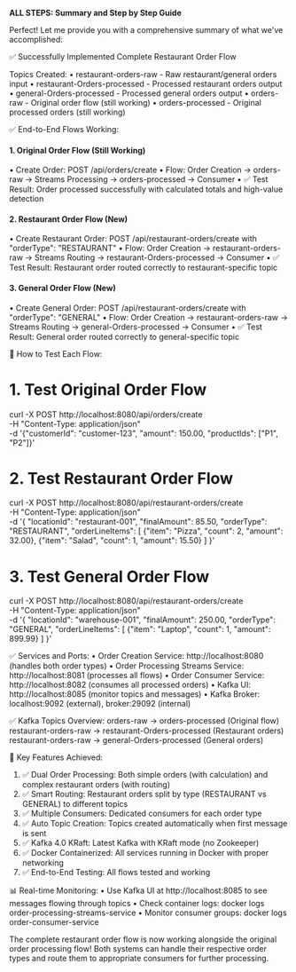 **ALL STEPS: Summary and Step by Step Guide**

Perfect! Let me provide you with a comprehensive summary of what we've accomplished:

✅ Successfully Implemented Complete Restaurant Order Flow

Topics Created:
•  restaurant-orders-raw - Raw restaurant/general orders input
•  restaurant-Orders-processed - Processed restaurant orders output
•  general-Orders-processed - Processed general orders output
•  orders-raw - Original order flow (still working)
•  orders-processed - Original processed orders (still working)

✅ End-to-End Flows Working:

#### 1. Original Order Flow (Still Working)
•  Create Order: POST /api/orders/create
•  Flow: Order Creation → orders-raw → Streams Processing → orders-processed → Consumer
•  ✅ Test Result: Order processed successfully with calculated totals and high-value detection

#### 2. Restaurant Order Flow (New)
•  Create Restaurant Order: POST /api/restaurant-orders/create with "orderType": "RESTAURANT"
•  Flow: Order Creation → restaurant-orders-raw → Streams Routing → restaurant-Orders-processed → Consumer
•  ✅ Test Result: Restaurant order routed correctly to restaurant-specific topic

#### 3. General Order Flow (New)
•  Create General Order: POST /api/restaurant-orders/create with "orderType": "GENERAL"
•  Flow: Order Creation → restaurant-orders-raw → Streams Routing → general-Orders-processed → Consumer
•  ✅ Test Result: General order routed correctly to general-specific topic

🚀 How to Test Each Flow:

# 1. Test Original Order Flow
curl -X POST http://localhost:8080/api/orders/create \
  -H "Content-Type: application/json" \
  -d '{"customerId": "customer-123", "amount": 150.00, "productIds": ["P1", "P2"]}'

# 2. Test Restaurant Order Flow
curl -X POST http://localhost:8080/api/restaurant-orders/create \
  -H "Content-Type: application/json" \
  -d '{
    "locationId": "restaurant-001",
    "finalAmount": 85.50,
    "orderType": "RESTAURANT",
    "orderLineItems": [
      {"item": "Pizza", "count": 2, "amount": 32.00},
      {"item": "Salad", "count": 1, "amount": 15.50}
    ]
  }'

# 3. Test General Order Flow
curl -X POST http://localhost:8080/api/restaurant-orders/create \
  -H "Content-Type: application/json" \
  -d '{
    "locationId": "warehouse-001",
    "finalAmount": 250.00,
    "orderType": "GENERAL",
    "orderLineItems": [
      {"item": "Laptop", "count": 1, "amount": 899.99}
    ]
  }'

  ✅ Services and Ports:
  •  Order Creation Service: http://localhost:8080 (handles both order types)
  •  Order Processing Streams Service: http://localhost:8081 (processes all flows)
  •  Order Consumer Service: http://localhost:8082 (consumes all processed orders)
  •  Kafka UI: http://localhost:8085 (monitor topics and messages)
  •  Kafka Broker: localhost:9092 (external), broker:29092 (internal)

  ✅ Kafka Topics Overview:
  orders-raw                    → orders-processed                (Original flow)
  restaurant-orders-raw         → restaurant-Orders-processed    (Restaurant orders)
  restaurant-orders-raw         → general-Orders-processed       (General orders)

  🎯 Key Features Achieved:

  1. ✅ Dual Order Processing: Both simple orders (with calculation) and complex restaurant orders (with routing)
  2. ✅ Smart Routing: Restaurant orders split by type (RESTAURANT vs GENERAL) to different topics
  3. ✅ Multiple Consumers: Dedicated consumers for each order type
  4. ✅ Auto Topic Creation: Topics created automatically when first message is sent
  5. ✅ Kafka 4.0 KRaft: Latest Kafka with KRaft mode (no Zookeeper)
  6. ✅ Docker Containerized: All services running in Docker with proper networking
  7. ✅ End-to-End Testing: All flows tested and working

  📊 Real-time Monitoring:
  •  Use Kafka UI at http://localhost:8085 to see messages flowing through topics
  •  Check container logs: docker logs order-processing-streams-service
  •  Monitor consumer groups: docker logs order-consumer-service

  The complete restaurant order flow is now working alongside the original order processing flow! Both systems can handle their respective order types and route them to appropriate consumers for further processing.
